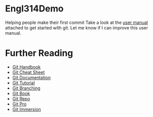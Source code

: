 # Engl314Demo
Helping people make their first commit
Take a look at the [user manual](./Git-UserManual.pdf) attached to get started with git.
Let me know if I can improve this user manual.

# Further Reading
- [Git Handbook](https://guides.github.com/introduction/git-handbook/)
- [Git Cheat Sheet](https://education.github.com/git-cheat-sheet-education.pdf)
- [Git Documentation](https://git-scm.com/doc)
- [Git Tutorial](https://www.atlassian.com/git/tutorials)
- [Git Branching](https://learngitbranching.js.org/)
- [Git Book](https://git-scm.com/book/en/v2)
- [Git Repo](https://www.github.com/git/git)
- [Git Pro](https://git-scm.com/book/en/v2)
- [Git Immersion](http://gitimmersion.com/)